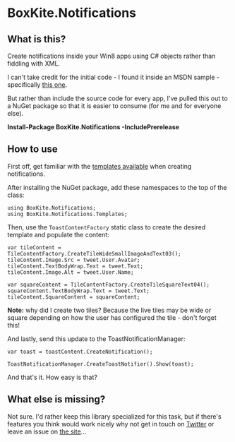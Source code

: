 BoxKite.Notifications
===============

## What is this?

Create notifications inside your Win8 apps using C# objects rather than fiddling with XML. 

I can't take credit for the initial code - I found it inside an MSDN sample - specifically [this one](http://code.msdn.microsoft.com/windowsapps/Toast-notifications-sample-52eeba29/).

But rather than include the source code for every app, I've pulled this out to a NuGet package so that it is easier to consume (for me and for everyone else).

**Install-Package BoxKite.Notifications -IncludePrerelease**

## How to use

First off, get familiar with the [templates available](http://msdn.microsoft.com/en-us/library/windows/apps/hh761491.aspx) when creating notifications.

After installing the NuGet package, add these namespaces to the top of the class:

    using BoxKite.Notifications;
    using BoxKite.Notifications.Templates;

Then, use the `ToastContentFactory` static class to create the desired template and populate the content:

    var tileContent = TileContentFactory.CreateTileWideSmallImageAndText03();
    tileContent.Image.Src = tweet.User.Avatar;
    tileContent.TextBodyWrap.Text = tweet.Text;
    tileContent.Image.Alt = tweet.User.Name;

    var squareContent = TileContentFactory.CreateTileSquareText04();
    squareContent.TextBodyWrap.Text = tweet.Text;
    tileContent.SquareContent = squareContent;

**Note:** why did I create two tiles? Because the live tiles may be wide or square depending on how the user has configured the tile - don't forget this!

And lastly, send this update to the ToastNotificationManager:

    var toast = toastContent.CreateNotification(); 
 
    ToastNotificationManager.CreateToastNotifier().Show(toast); 
  
And that's it. How easy is that?

## What else is missing?

Not sure. I'd rather keep this library specialized for this task, but if there's features you think would work nicely why not get in touch on [Twitter](http://twitter.com/shiftkey) or leave an issue on [the site](https://github.com/shiftkey/BoxKite.Notifications/issues)...